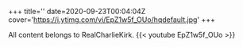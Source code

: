 +++
title=''
date=2020-09-23T00:04:04Z
cover='https://i.ytimg.com/vi/EpZ1w5f_OUo/hqdefault.jpg'
+++

All content belongs to RealCharlieKirk.
{{< youtube EpZ1w5f_OUo >}}
